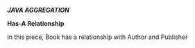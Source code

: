 ***JAVA AGGREGATION***

**Has-A Relationship**

In this piece,
Book has a relationship with Author and Publisher